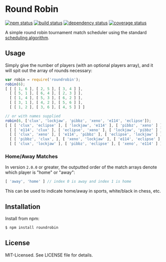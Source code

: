# Round Robin
[![npm status](http://img.shields.io/npm/v/roundrobin.svg)](https://www.npmjs.org/package/roundrobin)
[![build status](https://github.com/clux/roundrobin/actions/workflows/ci.yml/badge.svg)](https://github.com/clux/roundrobin/actions/workflows/ci.yml)
[![dependency status](https://david-dm.org/clux/roundrobin.svg)](https://david-dm.org/clux/roundrobin)
[![coverage status](http://img.shields.io/coveralls/clux/roundrobin.svg)](https://coveralls.io/r/clux/roundrobin)

A simple round robin tournament match scheduler using the standard [scheduling algorithm](http://en.wikipedia.org/wiki/Round-robin_tournament#Scheduling_algorithm).

## Usage
Simply give the number of players (with an optional players array), and it will spit out the array of rounds necessary:

```js
var robin = require('roundrobin');
robin(6);
[ [ [ 1, 6 ], [ 2, 5 ], [ 3, 4 ] ],
  [ [ 5, 1 ], [ 6, 4 ], [ 2, 3 ] ],
  [ [ 1, 4 ], [ 5, 3 ], [ 6, 2 ] ],
  [ [ 3, 1 ], [ 4, 2 ], [ 5, 6 ] ],
  [ [ 1, 2 ], [ 3, 6 ], [ 4, 5 ] ] ]

// or with names supplied
robin(6, ['clux', 'lockjaw', 'pibbz', 'xeno', 'e114', 'eclipse']);
[ [ [ 'clux', 'eclipse' ], [ 'lockjaw', 'e114' ], [ 'pibbz', 'xeno' ] ],
  [ [ 'e114', 'clux' ], [ 'eclipse', 'xeno' ], [ 'lockjaw', 'pibbz' ] ],
  [ [ 'clux', 'xeno' ], [ 'e114', 'pibbz' ], [ 'eclipse', 'lockjaw' ] ],
  [ [ 'pibbz', 'clux', ], [ 'xeno', 'lockjaw' ], [ 'e114', 'eclipse' ] ],
  [ [ 'clux', 'lockjaw' ], [ 'pibbz', 'eclipse' ], [ 'xeno', 'e114' ] ] ]
```

### Home/Away Matches
In version `2.0.0` or greater, the outputted order of the match arrays denote which player is "home" or "away":
```js
[ 'away', 'home' ] // index 0 is away and index 1 is home
```
This can be used to indicate home/away in sports, white/black in chess, etc.

## Installation
Install from npm:

```bash
$ npm install roundrobin
```

## License
MIT-Licensed. See LICENSE file for details.
